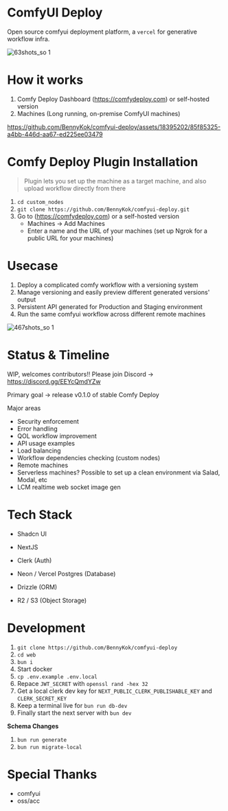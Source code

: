 # ComfyUI Deploy
Open source comfyui deployment platform, a `vercel` for generative workflow infra.

![63shots_so 1](https://github.com/BennyKok/comfyui-deploy/assets/18395202/c0b88377-0135-4d9a-8a20-8b38b975bb48)

# How it works

1. Comfy Deploy Dashboard (https://comfydeploy.com) or self-hosted version
2. Machines (Long running, on-premise ComfyUI machines)

https://github.com/BennyKok/comfyui-deploy/assets/18395202/85f85325-a4bb-446d-aa67-ed225ee03479

# Comfy Deploy Plugin Installation

> Plugin lets you set up the machine as a target machine, and also upload workflow directly from there

1. `cd custom_nodes`
2. `git clone https://github.com/BennyKok/comfyui-deploy.git`
3. Go to (https://comfydeploy.com) or a self-hosted version
   - Machines -> Add Machines
   - Enter a name and the URL of your machines (set up Ngrok for a public URL for your machines)

# Usecase

1. Deploy a complicated comfy workflow with a versioning system
2. Manage versioning and easily preview different generated versions' output
3. Persistent API generated for Production and Staging environment
4. Run the same comfyui workflow across different remote machines

![467shots_so 1](https://github.com/BennyKok/comfyui-deploy/assets/18395202/e49a0360-de94-4e3b-802b-0eadabe3c166)

# Status & Timeline

WIP, welcomes contributors!! Please join Discord -> https://discord.gg/EEYcQmdYZw

Primary goal -> release v0.1.0 of stable Comfy Deploy

Major areas
- Security enforcement
- Error handling
- QOL workflow improvement
- API usage examples
- Load balancing
- Workflow dependencies checking (custom nodes)
- Remote machines
- Serverless machines? Possible to set up a clean environment via Salad, Modal, etc
- LCM realtime web socket image gen

# Tech Stack
- Shadcn UI
- NextJS

- Clerk (Auth)
- Neon / Vercel Postgres (Database)
- Drizzle (ORM)
- R2 / S3 (Object Storage)

# Development

1. `git clone https://github.com/BennyKok/comfyui-deploy`
2. `cd web`
3. `bun i`
4. Start docker
5. `cp .env.example .env.local`
6. Repace `JWT_SECRET` with `openssl rand -hex 32`
7. Get a local clerk dev key for `NEXT_PUBLIC_CLERK_PUBLISHABLE_KEY` and `CLERK_SECRET_KEY`
8. Keep a terminal live for `bun run db-dev`
9. Finally start the next server with `bun dev`

**Schema Changes**
1. `bun run generate`
2. `bun run migrate-local`

# Special Thanks
- comfyui
- oss/acc

